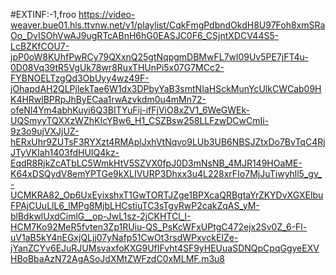 #EXTINF:-1,froo
https://video-weaver.bue01.hls.ttvnw.net/v1/playlist/CqkFmgPdbndOkdH8U97Foh8xmSRaOo_DvISOhVwAJ9ugRTcABnH6hG0EASJC0F6_CSjntXDCV44S5-LcBZKfCOU7-jpP0oW8KUhfPwRCy79QXxnQ25gtNqpgmDBMwFL7wl09Uv5PE7jFT4u-0D08Vq39tR5VgUk78wr8RuxTHUnPi5x07G7MCc2-FYBNOELTzgQd3ObUyy4wz49F-jOhapdAH2QLPjlekTae6W1dx3DPbyYaB3smtNIaHSckMunYcUlkCWCab09HK4HRwlBPRpJhByECaa1rwAzvkdm0u4mMn72-ofeNl4Ym4abhKuyi6Q3BITYuFij-ifFjViO8xZV1_6WeGWEk-UQSmyyTQXXzWZhKIcYBw6_H1_CSZBsw258LLFzwDCwCmIi-9z3o9ujVXJjUZ-hERxUhr9ZUTsF3RYXzt4RMAplJxhVtNqvo9LUb3UB6NBSJZtxDo7BvTqC4RjJTyVKIah1403fdHUIQ4kz-EqdR8RjkZcATbLC5WmkHtV5SZVX0fpJ0D3mNsNB_4MJR149HOaME-K64xDSQydV8emYPTGe9kXLIVURP3Dhxx3u4L228xrFIo7MjJuTiwyhll5_gv_-UCMKRA82_Op6UxEyixshxT1GwTORTJZge1BPXcaQRBgtaYrZKYDvXGXElbuFPAjCUuLlL6_lMPg8MjbLHCstiuTC3sTgvRwP2cakZqAS_yM-blBdkwlUxdCimlG__op-JwL1sz-2jCKHTCl_I-HCM7Ko92MeR5fvten3Zp1RUiu-QS_PsKcWFxUPtgC472ejx2Sv0Z_6-Fl-uV1aB5kY4nEGxjQLjj07yNafp51CwOt3rsdWPxvckEIZe-jYanZCYv6EJuRJUMsvaxfoKXG9UfIFvht4SF9yHEUuaSDNQpCpqGgyeEXVHBoBbaAzN72AgASoJdXMtZWFzdC0xMLMF.m3u8
